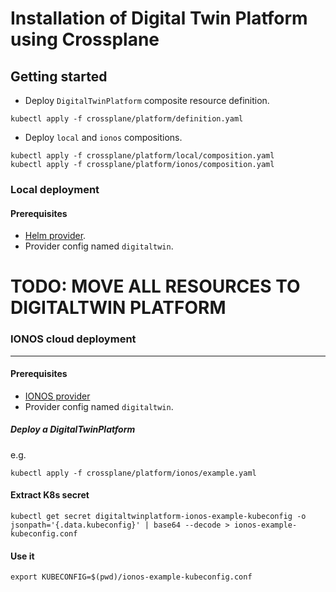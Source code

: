 # Installation of Digital Twin Platform using Crossplane

## Getting started

* Deploy `DigitalTwinPlatform` composite resource definition.

```shell
kubectl apply -f crossplane/platform/definition.yaml
```

* Deploy `local` and `ionos` compositions. 
```shell
kubectl apply -f crossplane/platform/local/composition.yaml
kubectl apply -f crossplane/platform/ionos/composition.yaml
```

### Local deployment

#### Prerequisites
* [Helm provider](https://github.com/crossplane-contrib/provider-helm).
* Provider config named `digitaltwin`.

# TODO: MOVE ALL RESOURCES TO DIGITALTWIN PLATFORM


### IONOS cloud deployment

----

#### Prerequisites
* [IONOS provider](https://github.com/ionos-cloud/crossplane-provider-ionoscloud)
* Provider config named `digitaltwin`.

##### Deploy a DigitalTwinPlatform

e.g.
```shell
kubectl apply -f crossplane/platform/ionos/example.yaml
```

#### Extract K8s secret
```shell
kubectl get secret digitaltwinplatform-ionos-example-kubeconfig -o jsonpath='{.data.kubeconfig}' | base64 --decode > ionos-example-kubeconfig.conf
```

#### Use it
```shell
export KUBECONFIG=$(pwd)/ionos-example-kubeconfig.conf
```
